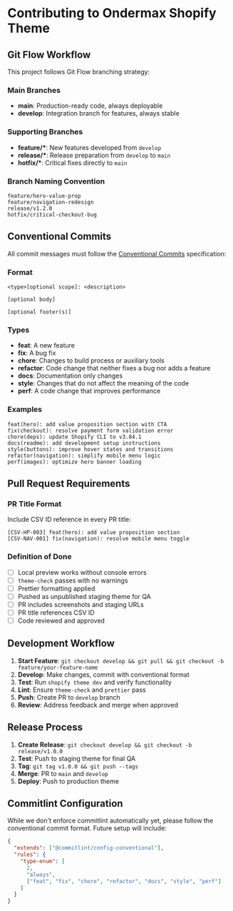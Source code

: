 # Contributing to Ondermax Shopify Theme

## Git Flow Workflow

This project follows Git Flow branching strategy:

### Main Branches

- **main**: Production-ready code, always deployable
- **develop**: Integration branch for features, always stable

### Supporting Branches

- **feature/\***: New features developed from `develop`
- **release/\***: Release preparation from `develop` to `main`
- **hotfix/\***: Critical fixes directly to `main`

### Branch Naming Convention

```
feature/hero-value-prop
feature/navigation-redesign
release/v1.2.0
hotfix/critical-checkout-bug
```

## Conventional Commits

All commit messages must follow the [Conventional Commits](https://www.conventionalcommits.org/) specification:

### Format

```
<type>[optional scope]: <description>

[optional body]

[optional footer(s)]
```

### Types

- **feat**: A new feature
- **fix**: A bug fix
- **chore**: Changes to build process or auxiliary tools
- **refactor**: Code change that neither fixes a bug nor adds a feature
- **docs**: Documentation only changes
- **style**: Changes that do not affect the meaning of the code
- **perf**: A code change that improves performance

### Examples

```
feat(hero): add value proposition section with CTA
fix(checkout): resolve payment form validation error
chore(deps): update Shopify CLI to v3.84.1
docs(readme): add development setup instructions
style(buttons): improve hover states and transitions
refactor(navigation): simplify mobile menu logic
perf(images): optimize hero banner loading
```

## Pull Request Requirements

### PR Title Format

Include CSV ID reference in every PR title:

```
[CSV-HP-003] feat(hero): add value proposition section
[CSV-NAV-001] fix(navigation): resolve mobile menu toggle
```

### Definition of Done

- [ ] Local preview works without console errors
- [ ] `theme-check` passes with no warnings
- [ ] Prettier formatting applied
- [ ] Pushed as unpublished staging theme for QA
- [ ] PR includes screenshots and staging URLs
- [ ] PR title references CSV ID
- [ ] Code reviewed and approved

## Development Workflow

1. **Start Feature**: `git checkout develop && git pull && git checkout -b feature/your-feature-name`
2. **Develop**: Make changes, commit with conventional format
3. **Test**: Run `shopify theme dev` and verify functionality
4. **Lint**: Ensure `theme-check` and `prettier` pass
5. **Push**: Create PR to `develop` branch
6. **Review**: Address feedback and merge when approved

## Release Process

1. **Create Release**: `git checkout develop && git checkout -b release/v1.0.0`
2. **Test**: Push to staging theme for final QA
3. **Tag**: `git tag v1.0.0 && git push --tags`
4. **Merge**: PR to `main` and `develop`
5. **Deploy**: Push to production theme

## Commitlint Configuration

While we don't enforce commitlint automatically yet, please follow the conventional commit format. Future setup will include:

```json
{
  "extends": ["@commitlint/config-conventional"],
  "rules": {
    "type-enum": [
      2,
      "always",
      ["feat", "fix", "chore", "refactor", "docs", "style", "perf"]
    ]
  }
}
```
